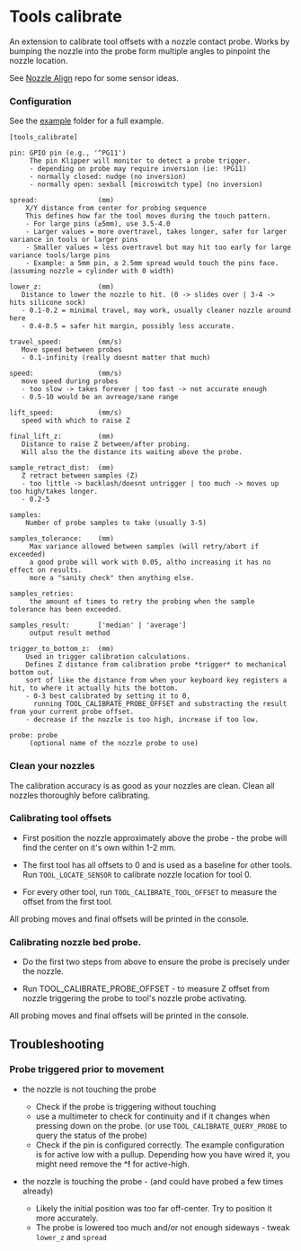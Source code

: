 # Tools calibrate

An extension to calibrate tool offsets with a nozzle contact probe.
Works by bumping the nozzle into the probe form multiple angles to pinpoint the nozzle location.

See [Nozzle Align](https://github.com/viesturz/NozzleAlign) repo for some sensor ideas.

### Configuration

See the [example](/examples/calibrate-offsets.cfg) folder for a full example.
```
[tools_calibrate]

pin: GPIO pin (e.g., '^PG11')
     The pin Klipper will monitor to detect a probe trigger.
     - depending on probe may require inversion (ie: !PG11)
     - normally closed: nudge (no inversion)
     - normally open: sexball [microswitch type] (no inversion)

spread:               (mm)
    X/Y distance from center for probing sequence
    This defines how far the tool moves during the touch pattern.
    - For large pins (≥5mm), use 3.5-4.0 
    - Larger values = more overtravel, takes longer, safer for larger variance in tools or larger pins
    - Smaller values = less overtravel but may hit too early for large variance tools/large pins
    - Example: a 5mm pin, a 2.5mm spread would touch the pins face. (assuming nozzle = cylinder with 0 width)

lower_z:              (mm)
   Distance to lower the nozzle to hit. (0 -> slides over | 3-4 -> hits silicone sock)
   - 0.1-0.2 = minimal travel, may work, usually cleaner nozzle around here
   - 0.4-0.5 = safer hit margin, possibly less accurate.

travel_speed:         (mm/s)
   Move speed between probes 
   - 0.1-infinity (really doesnt matter that much)

speed:                (mm/s)
   move speed during probes 
   - too slow -> takes forever | too fast -> not accurate enough
   - 0.5-10 would be an avreage/sane range

lift_speed:           (mm/s)
   speed with which to raise Z

final_lift_z:         (mm)
   Distance to raise Z between/after probing.
   Will also the the distance its waiting above the probe.

sample_retract_dist:  (mm)
   Z retract between samples (Z) 
   - too little -> backlash/doesnt untrigger | too much -> moves up too high/takes longer.
   - 0.2-5 

samples: 
    Number of probe samples to take (usually 3-5)

samples_tolerance:    (mm) 
     Max variance allowed between samples (will retry/abort if exceeded)
     a good probe will work with 0.05, altho increasing it has no effect on results.
     more a "sanity check" then anything else.

samples_retries: 
     the amount of times to retry the probing when the sample tolerance has been exceeded.

samples_result:       ['median' | 'average']
     output result method 
     
trigger_to_bottom_z:  (mm)
    Used in trigger calibration calculations.
    Defines Z distance from calibration probe *trigger* to mechanical bottom out.
    sort of like the distance from when your keyboard key registers a hit, to where it actually hits the bottom.
    - 0-3 best calibrated by setting it to 0, 
      running TOOL_CALIBRATE_PROBE_OFFSET and substracting the result from your current probe offset.
    - decrease if the nozzle is too high, increase if too low.

probe: probe 
     (optional name of the nozzle probe to use)
```

### Clean your nozzles 

The calibration accuracy is as good as your nozzles are clean. 
Clean all nozzles thoroughly before calibrating.

### Calibrating tool offsets

- First position the nozzle approximately above the probe - the probe will find the center on it's own within 1-2 mm.

- The first tool has all offsets to 0 and is used as a baseline for other tools. Run ```TOOL_LOCATE_SENSOR``` to calibrate nozzle location for tool 0.

- For every other tool, run ```TOOL_CALIBRATE_TOOL_OFFSET``` to measure the offset from the first tool.

All probing moves and final offsets will be printed in the console.

### Calibrating nozzle bed probe.

- Do the first two steps from above to ensure the probe is precisely under the nozzle.

- Run TOOL_CALIBRATE_PROBE_OFFSET - to measure Z offset from nozzle triggering the probe to tool's nozzle probe activating.

All probing moves and final offsets will be printed in the console.


## Troubleshooting

### Probe triggered prior to movement
- the nozzle is not touching the probe
  - Check if the probe is triggering without touching  
  - use a multimeter to check for continuity and if it changes when pressing down on the probe. (or use `TOOL_CALIBRATE_QUERY_PROBE` to query the status of the probe)
  - Check if the pin is configured correctly. The example configuration is for active low with a pullup. Depending how you have wired it, you might need remove the **^!** for active-high.
  
- the nozzle is touching the probe - (and could have probed a few times already)
  - Likely the initial position was too far off-center. Try to position it more accurately.
  - The probe is lowered too much and/or not enough sideways - tweak `lower_z` and `spread`
